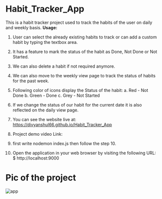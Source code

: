 # Habit_Tracker_App
This is a habit tracker project used to track the habits of the user on daily and weekly basis.
**Usage:**

1. User can select the already existing habits to track or can add a custom habit by typing the textbox area.

2. It has a feature to mark the status of the habit as Done, Not Done or Not Started.

3. We can also delete a habit if not required anymore.

4. We can also move to the weekly view page to track the status of habits for the past week.

5. Following color of icons display the Status of the habit:
a. Red - Not Done
b. Green - Done
c. Grey - Not Started

6. If we change the status of our habit for the current date it is also reflected on the daily view page.

7. You can see the website live at: https://divyanshul66.github.io/Habit_Tracker_App

8. Project demo video Link:

9. first write nodemon index.js then follow the step 10. 

10. Open the application in your web browser by visiting the following URL:
$ http://localhost:9000



# Pic of the project
![app](https://github.com/divyanshul66/Habit_Tracker_App/assets/119027160/43d26bfb-7da8-47ce-a089-d2c17cf6235d)
